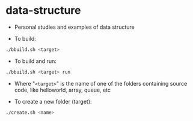# data-structure
- Personal studies and examples of data structure

- To build:
```bash
./bbuild.sh <target>
```

- To build and run:
```bash
./bbuild.sh <target> run
```

- Where "`<target>`" is the name of one of the folders containing source code, like helloworld, array, queue, etc

- To create a new folder (target):
```bash
./create.sh <name>
```